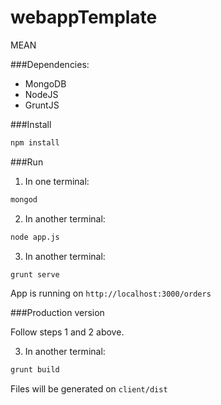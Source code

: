 # webappTemplate
MEAN

###Dependencies:
- MongoDB
- NodeJS
- GruntJS

###Install

```bash
npm install
```

###Run

1. In one terminal:
```bash
mongod
```

2. In another terminal:
```bash
node app.js
```

3. In another terminal:
```bash
grunt serve
```

App is running on `http://localhost:3000/orders`

###Production version

Follow steps 1 and 2 above.

3. In another terminal:
```bash
grunt build
```

Files will be generated on `client/dist`
